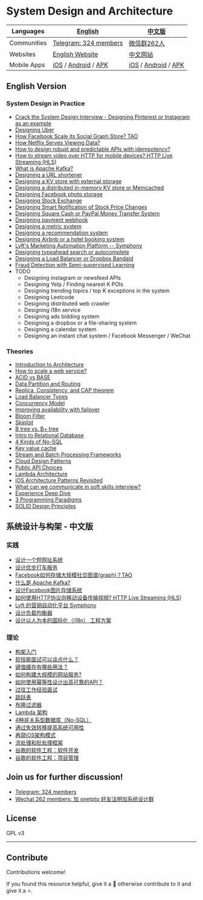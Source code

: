 # System Design and Architecture

| Languages | [English](#english-version) | [中文版](#系统设计与构架---中文版)| 
| --- | --- | --- |
| Communities | [Telegram: 324 members](https://t.me/system_design_and_architecture) | [微信群262人](https://tianpan.co/group/system-design-and-architecture)
| Websites | [English Website](https://tianpan.co/notes/2016-02-13-crack-the-system-design-interview) | [中文网站](https://guigu.io/notes/151-introduction-to-architecture) |
| Mobile Apps | [iOS](https://apps.apple.com/us/app/tianpan-co/id1492596286) / [Android](https://play.google.com/store/apps/details?id=co.tianpan.mobile) / [APK](https://github.com/puncsky/android-tianpanco-release/releases) | [iOS](https://apps.apple.com/app/apple-store/id1487436041) / [Android](https://play.google.com/store/apps/details?id=io.guigu.mobile) / [APK](https://github.com/puncsky/mobile-guiguio-release/releases) | 


## English Version

### System Design in Practice

* [Crack the System Design Interview - Designing Pinterest or Instagram as an example](./en/2016-02-13-crack-the-system-design-interview.md)
* [Designing Uber](./en/120-designing-uber.md)
* [How Facebook Scale its Social Graph Store? TAO](./en/49-facebook-tao.md)
* [How Netflix Serves Viewing Data?](./en/45-how-to-design-netflix-view-state-service.md)
* [How to design robust and predictable APIs with idempotency?](./en/43-how-to-design-robust-and-predictable-apis-with-idempotency.md)
* [How to stream video over HTTP for mobile devices? HTTP Live Streaming (HLS)](./en/38-how-to-stream-video-over-http.md)
* [What is Apache Kafka?](./en/61-what-is-apache-kafka.md)
* [Designing a URL shortener](./en/84-designing-a-url-shortener.md)
* [Designing a KV store with external storage](./en/97-designing-a-kv-store-with-external-storage.md)
* [Designing a distributed in-memory KV store or Memcached](./en/174-designing-memcached.md)
* [Designing Facebook photo storage](./en/121-designing-facebook-photo-storage.md)
* [Designing Stock Exchange](./en/161-designing-stock-exchange.md)
* [Designing Smart Notification of Stock Price Changes](./en/162-designing-smart-notification-of-stock-price-changes.md)
* [Designing Square Cash or PayPal Money Transfer System](./en/167-designing-paypal-money-transfer.md)
* [Designing payment webhook](./en/166-designing-payment-webhook.md)
* [Designing a metric system](./en/168-designing-a-metric-system.md)
* [Designing a recommendation system](./en/140-designing-a-recommendation-system.md)
* [Designing Airbnb or a hotel booking system](./en/177-designing-Airbnb-or-a-hotel-booking-system.md)
* [Lyft's Marketing Automation Platform -- Symphony](./en/178-lyft-marketing-automation-symphony.md)
* [Designing typeahead search or autocomplete](./en/179-designing-typeahead-search-or-autocomplete.md)
* [Designing a Load Balancer or Dropbox Bandaid](./en/182-designing-l7-load-balancer.md)
* [Fraud Detection with Semi-supervised Learning](./en/136-fraud-detection-with-semi-supervised-learning.md)
* TODO
    * Designing instagram or newsfeed APIs
    * Designing Yelp / Finding nearest K POIs
    * Designing trending topics / top K exceptions in the system
    * Designing Leetcode
    * Designing distributed web crawler
    * Designing i18n service
    * Designing ads bidding system
    * Designing a dropbox or a file-sharing system
    * Designing a calendar system
    * Designing an instant chat system / Facebook Messenger / WeChat


### Theories

* [Introduction to Architecture](./en/145-introduction-to-architecture.md)
* [How to scale a web service?](./en/41-how-to-scale-a-web-service.md)
* [ACID vs BASE](./en/2018-07-26-acid-vs-base.md)
* [Data Partition and Routing](./en/2018-07-21-data-partition-and-routing.md)
* [Replica, Consistency, and CAP theorem](./en/2018-07-24-replica-and-consistency.md)
* [Load Balancer Types](./en/2018-07-23-load-balancer-types.md)
* [Concurrency Model](./en/181-concurrency-models.md)
* [Improving availability with failover](./en/85-improving-availability-with-failover.md)
* [Bloom Filter](./en/68-bloom-filter.md)
* [Skiplist](./en/69-skiplist.md)
* [B tree vs. B+ tree](./en/2018-07-22-b-tree-vs-b-plus-tree.md)
* [Intro to Relational Database](./en/80-relational-database.md)
* [4 Kinds of No-SQL](./en/78-four-kinds-of-no-sql.md)
* [Key value cache](./en/122-key-value-cache.md)
* [Stream and Batch Processing Frameworks](./en/137-stream-and-batch-processing.md)
* [Cloud Design Patterns](./en/2018-07-10-cloud-design-patterns.md)
* [Public API Choices](./en/66-public-api-choices.md)
* [Lambda Architecture](./en/83-lambda-architecture.md)
* [iOS Architecture Patterns Revisited](./en/123-ios-architecture-patterns-revisited.md)
* [What can we communicate in soft skills interview?](./en/63-soft-skills-interview.md)
* [Experience Deep Dive](./en/2018-07-20-experience-deep-dive.md)
* [3 Programming Paradigms](./en/11-three-programming-paradigms.md)
* [SOLID Design Principles](./en/12-solid-design-principles.md)

## 系统设计与构架 - 中文版

### 实践

* [设计一个短网址系统](./zh-CN/89-designing-a-url-shortener.md)
* [设计优步打车服务](./zh-CN/135-designing-uber.md)
* [Facebook如何存储大规模社交图谱(graph)？TAO](./zh-CN/52-facebook-tao.md)
* [什么是 Apache Kafka?](./zh-CN/62-what-is-apache-kafka.md)
* [设计Facebook图片存储系统](./zh-CN/125-designing-facebook-photo-storage.md)
* [如何使用HTTP协议向移动设备传输视频? HTTP Live Streaming (HLS)](./zh-CN/126-how-to-stream-video-over-http.md)
* [Lyft 的营销自动化平台 Symphony](./zh-CN/176-lyft-marketing-automation-symphony.md)
* [设计负载均衡器](./zh-CN/183-designing-l7-load-balancer.md)
* [设计以人为本的国际化（i18n） 工程方案](./zh-CN/184-designing-i18n-solutions.md)

### 理论

* [构架入门](./zh-CN/151-introduction-to-architecture.md)
* [软技能面试可以谈点什么？](./zh-CN/18-soft-skills-interview.md)
* [键值缓存有哪些用法？](./zh-CN/37-key-value-cache.md)
* [如何构建大规模的网站服务?](./zh-CN/42-how-to-scale-a-web-service.md)
* [如何使用幂等性设计出高可靠的API？](./zh-CN/44-how-to-design-robust-and-predictable-apis-with-idempotency.md)
* [过往工作经验面试](./zh-CN/64-experience-deep-dive.md)
* [跳跃表](./zh-CN/71-skiplist.md)
* [布隆过滤器](./zh-CN/72-bloom-filter.md)
* [Lambda 架构](./zh-CN/86-lambda-architecture.md)
* [4种非关系型数据库（No-SQL）](./zh-CN/87-four-kinds-of-no-sql.md)
* [通过失效转移提高系统可用性](./zh-CN/88-improving-availability-with-failover.md)
* [再窥iOS架构模式](./zh-CN/127-ios-architecture-patterns-revisited.md)
* [流处理和批处理框架](./zh-CN/138-stream-and-batch-processing.md)
* [谷歌的软件工程：软件开发](./zh-CN/192-google-software-engineering.md)
* [谷歌的软件工程：项目管理](./zh-CN/193-google-software-engineering-project-management.md)

## Join us for further discussion!

* [Telegram: 324 members](https://t.me/system_design_and_architecture)
* [Wechat 262 members: 加 onetptp 好友注明加系统设计群](https://tianpan.co/group/system-design-and-architecture)

## License

GPL v3

---
## Contribute

Contributions welcome!

If you found this resource helpful, give it a 🌟 otherwise contribute to it and give it a ⭐️.

